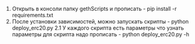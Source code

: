 1. Открыть в консоли папку gethScripts и прописать - pip install -r requirements.txt
2. После установки зависимостей, можно запускать скрипты - python deploy_erc20.py
2.1 У каждого скрипта есть параметры что узнать параметры для скрипта надо прописать - python deploy_erc20.py -h
